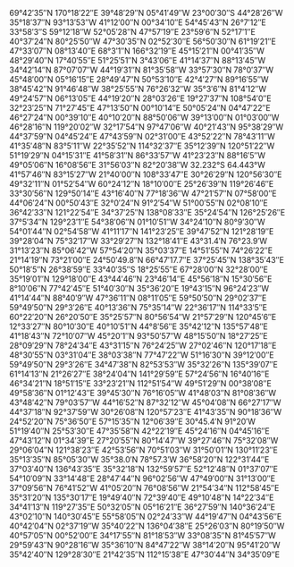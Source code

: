 69°42′35″N 170°18′22″E
39°48′29″N 05°41′49″W
23°00′30″S 44°28′26″W
35°18′37″N 93°13′53″W
41°12′00″N 00°34′10″E
54°45′43″N 26°7′12″E
33°58′3″S 59°12′18″W
52°05′28″N 47°57′19″E
23°59′6″N 52°17′1″E
40°37′24″N 80°25′50″W
47°30′35″N 02°52′30″E
56°50′30″N 61°19′21″E
47°33′07″N 08°13′40″E
68°3′1″N 166°32′19″E
45°15′21″N 00°41′35″W
48°29′40″N 17°40′55″E
51°25′51″N 3°43′06″E
41°14′37″N 88°13′45″W
34°42′14″N 87°07′07″W
44°19′31″N 81°35′58″W
33°57′30″N 78°0′37″W
45°48′00″N 05°16′15″E
28°49′47″N 50°53′10″E
42°4′27″N 89°16′55″W
38°45′42″N 91°46′48″W
38°25′55″N 76°26′32″W
35°3′6″N 81°4′12″W
49°24′57″N 06°13′05″E
44°19′20″N 28°03′26″E
19°27′37″N 108°54′0″E
32°23′25″N 71°27′45″E
47°13′50″N 00°10′14″E
50°05′24″N 04°47′22″E
46°27′24″N 00°39′10″E
40°10′20″N 88°50′06″W
39°13′00″N 01°03′00″W
46°28′16″N 119°20′02″W
32°17′54″N 97°47′06″W
40°21′43″N 95°38′29″W
44°37′59″N 04°45′24″E
47°43′59″N 02°31′00″E
43°52′22″N 78°43′11″W
41°35′48″N 83°5′11″W
22°35′52″N 114°32′37″E
35°12′39″N 120°51′22″W
51°19′29″N 04°15′31″E
41°58′31″N 86°33′57″W
41°23′23″N 88°16′5″W
49°05′06″N 16°08′56″E
31°56′03″N 82°20′38″W
32.232°S 64.443°W
41°57′46″N 83°15′27″W
21°40′00″N 108°33′47″E
30°26′29″N 120°56′30″E
49°32′11″N 01°52′54″W
60°24′12″N 18°10′00″E
25°26′39″N 119°26′46″E
33°30′56″N 129°50′14″E
43°16′40″N 77°18′36″W
47°21′57″N 07°58′00″E
44°06′24″N 00°50′43″E
32°0′24″N 91°2′54″W
51°00′55″N 02°08′10″E
36°42′33″N 121°22′54″E
34°37′25″N 138°08′33″E
35°24′54″N 126°25′26″E
37°5′34″N 129°23′1″E
54°38′06″N 01°10′51″W
34°24′10″N 80°9′30″W
54°01′44″N 02°54′58″W
41°11′17″N 141°23′25″E
39°47′52″N 121°28′19″E
39°28′04″N 75°32′17″W
33°29′27″N 132°18′41″E
43°31.4′N 76°23.9′W
31°13′23″N 85°06′42″W
57°54′20″N 35°03′37″E
14°51′55″N 74°26′22″E
21°14′19″N 73°21′00″E
24°50′49.8″N 66°47′17.7″E
37°25′45″N 138°35′43″E
50°18′5″N 26°38′59″E
33°40′35″S 18°25′55″E
67°28′00″N 32°28′00″E
35°19′01″N 129°18′00″E
43°44′46″N 23°46′14″E
45°56′18″N 15°30′56″E
8°10′06″N 77°42′45″E
51°40′30″N 35°36′20″E
19°43′15″N 96°24′23″W
41°14′44″N 88°40′9″W
47°36′11″N 08°11′05″E
59°50′50″N 29°02′37″E
59°49′50″N 29°3′26″E
40°13′36″N 75°35′14″W
22°36′17″N 114°33′5″E
60°22′20″N 26°20′50″E
35°25′57″N 80°56′54″W
21°57′29″N 120°45′6″E
12°33′27″N 80°10′30″E
40°10′51″N 44°8′56″E
35°42′12″N 135°57′48″E
41°18′43″N 72°10′07″W
45°20′1″N 93°50′57″W
48°15′50″N 18°27′25″E
28°09′29″N 78°24′34″E
43°31′15″N 76°24′25″W
27°02′46″N 120°17′18″E
48°30′55″N 03°31′04″E
38°03′38″N 77°47′22″W
51°16′30″N 39°12′00″E
59°49′50″N 29°3′26″E
34°47′38″N 82°53′53″W
35°32′26″N 135°39′07″E
61°14′13″N 21°26′27″E
38°24′04″N 141°29′59″E
57°24′56″N 16°40′16″E
46°34′21″N 18°51′15″E
33°23′21″N 112°51′54″W
49°51′29″N 00°38′08″E
49°58′36″N 01°12′43″E
39°45′30″N 76°16′05″W
41°48′03″N 81°08′36″W
43°48′42″N 79°03′57″W
44°16′52″N 87°32′12″W
45°04′08″N 66°27′17″W
44°37′18″N 92°37′59″W
30°26′08″N 120°57′23″E
41°43′35″N 90°18′36″W
24°52′20″N 75°36′50″E
57°15′35″N 12°06′39″E
30°45.4′N 91°20′W
51°19′40″N 25°53′30″E
47°35′58″N 42°22′19″E
45°24′16″N 04°45′16″E
47°43′12″N 01°34′39″E
27°20′55″N 80°14′47″W
39°27′46″N 75°32′08″W
29°06′04″N 121°38′23″E
42°53′56″N 70°51′03″W
31°50′01″N 130°11′23″E
35°13′35″N 85°05′30″W
35°38.0′N 78°57.3′W
36°58′20″N 122°31′44″E
37°03′40″N 136°43′35″E
35°32′18″N 132°59′57″E
52°12′48″N 01°37′07″E
54°10′09″N 33°14′48″E
28°47′44″N 96°02′56″W
47°49′00″N 31°13′00″E
37°09′56″N 76°41′52″W
41°05′20″N 76°08′56″W
21°54′34″N 112°58′45″E
35°31′20″N 135°30′17″E
19°49′40″N 72°39′40″E
49°10′48″N 14°22′34″E
34°41′13″N 119°27′35″E
50°32′05″N 05°16′21″E
36°27′59″N 140°36′24″E
43°02′10″N 140°30′45″E
55°58′05″N 02°24′33″W
44°19′47″N 04°43′56″E
40°42′04″N 02°37′19″W
35°40′22″N 136°04′38″E
25°26′03″N 80°19′50″W
40°57′05″N 00°52′00″E
34°17′55″N 81°18′53″W
33°08′35″N 81°45′57″W
29°59′43″N 90°28′16″W
35°36′10″N 84°47′22″W
38°14′20″N 95°41′20″W
35°42′40″N 129°28′30″E
21°42′35″N 112°15′38″E
47°30′44″N 34°35′09″E